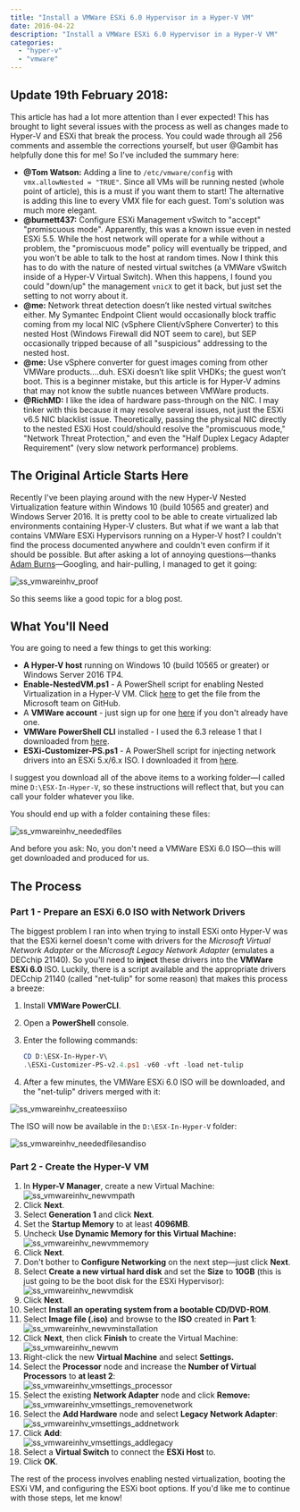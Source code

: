 ```yaml
---
title: "Install a VMWare ESXi 6.0 Hypervisor in a Hyper-V VM"
date: 2016-04-22
description: "Install a VMWare ESXi 6.0 Hypervisor in a Hyper-V VM"
categories:
  - "hyper-v"
  - "vmware"
---
```


## **Update 19th February 2018:**

This article has had a lot more attention than I ever expected! This has brought to light several issues with the process as well as changes made to Hyper-V and ESXi that break the process. You could wade through all 256 comments and assemble the corrections yourself, but user @Gambit has helpfully done this for me! So I've included the summary here:

- **@Tom Watson:** Adding a line to `/etc/vmware/config` with `vmx.allowNested = "TRUE"`. Since all VMs will be running nested (whole point of article), this is a must if you want them to start! The alternative is adding this line to every VMX file for each guest. Tom's solution was much more elegant.
- **@burnett437:** Configure ESXi Management vSwitch to "accept" "promiscuous mode". Apparently, this was a known issue even in nested ESXi 5.5. While the host network will operate for a while without a problem, the "promiscuous mode" policy will eventually be tripped, and you won't be able to talk to the host at random times. Now I think this has to do with the nature of nested virtual switches (a VMWare vSwitch inside of a Hyper-V Virtual Switch). When this happens, I found you could "down/up" the management `vnicX` to get it back, but just set the setting to not worry about it.
- **@me:** Network threat detection doesn’t like nested virtual switches either. My Symantec Endpoint Client would occasionally block traffic coming from my local NIC (vSphere Client/vSphere Converter) to this nested Host (Windows Firewall did NOT seem to care), but SEP occasionally tripped because of all "suspicious" addressing to the nested host.
- **@me:** Use vSphere converter for guest images coming from other VMWare products….duh. ESXi doesn’t like split VHDKs; the guest won’t boot. This is a beginner mistake, but this article is for Hyper-V admins that may not know the subtle nuances between VMWare products.
- **@RichMD:** I like the idea of hardware pass-through on the NIC. I may tinker with this because it may resolve several issues, not just the ESXi v6.5 NIC blacklist issue. Theoretically, passing the physical NIC directly to the nested ESXi Host could/should resolve the "promiscuous mode," "Network Threat Protection," and even the "Half Duplex Legacy Adapter Requirement" (very slow network performance) problems.

## The Original Article Starts Here

Recently I've been playing around with the new Hyper-V Nested Virtualization feature within Windows 10 (build 10565 and greater) and Windows Server 2016. It is pretty cool to be able to create virtualized lab environments containing Hyper-V clusters. But what if we want a lab that contains VMWare ESXi Hypervisors running on a Hyper-V host? I couldn't find the process documented anywhere and couldn't even confirm if it should be possible. But after asking a lot of annoying questions—thanks [Adam Burns](https://nz.linkedin.com/in/adam-burns-b8307664)—Googling, and hair-pulling, I managed to get it going:

![ss_vmwareinhv_proof](/assets/images/screenshots/ss_vmwareinhv_proof.png)

So this seems like a good topic for a blog post.

## What You'll Need

You are going to need a few things to get this working:

- **A Hyper-V host** running on Windows 10 (build 10565 or greater) or Windows Server 2016 TP4.
- **Enable-NestedVM.ps1** - A PowerShell script for enabling Nested Virtualization in a Hyper-V VM. Click [here](https://github.com/Microsoft/Virtualization-Documentation/blob/master/hyperv-tools/Nested/Enable-NestedVm.ps1) to get the file from the Microsoft team on GitHub.
- A **VMWare account** - just sign up for one [here](https://my.vmware.com/web/vmware/registration) if you don't already have one.
- **VMWare PowerShell CLI** installed - I used the 6.3 release 1 that I downloaded from [here](https://my.vmware.com/group/vmware/get-download?downloadGroup=PCLI630R1).
- **ESXi-Customizer-PS.ps1** - A PowerShell script for injecting network drivers into an ESXi 5.x/6.x ISO. I downloaded it from [here](http://www.v-front.de/p/esxi-customizer-ps.html#download).

I suggest you download all of the above items to a working folder—I called mine `D:\ESX-In-Hyper-V`, so these instructions will reflect that, but you can call your folder whatever you like.

You should end up with a folder containing these files:

![ss_vmwareinhv_neededfiles](/assets/images/screenshots/ss_vmwareinhv_neededfiles.png)

And before you ask: No, you don't need a VMWare ESXi 6.0 ISO—this will get downloaded and produced for us.

## The Process

### Part 1 - Prepare an ESXi 6.0 ISO with Network Drivers

The biggest problem I ran into when trying to install ESXi onto Hyper-V was that the ESXi kernel doesn't come with drivers for the _Microsoft Virtual Network Adapter_ or the _Microsoft Legacy Network Adapter_ (emulates a DECchip 21140). So you'll need to **inject** these drivers into the **VMWare ESXi 6.0** ISO. Luckily, there is a script available and the appropriate drivers DECchip 21140 (called "net-tulip" for some reason) that makes this process a breeze:

1. Install **VMWare PowerCLI**.
1. Open a **PowerShell** console.
1. Enter the following commands:

    ```powershell
    CD D:\ESX-In-Hyper-V\
    .\ESXi-Customizer-PS-v2.4.ps1 -v60 -vft -load net-tulip
    ```

1. After a few minutes, the VMWare ESXi 6.0 ISO will be downloaded, and the "net-tulip" drivers merged with it:

![ss_vmwareinhv_createesxiiso](/assets/images/screenshots/ss_vmwareinhv_createesxiiso.png)

The ISO will now be available in the `D:\ESX-In-Hyper-V` folder:

![ss_vmwareinhv_neededfilesandiso](/assets/images/screenshots/ss_vmwareinhv_neededfilesandiso.png)

### Part 2 - Create the Hyper-V VM

1. In **Hyper-V Manager**, create a new Virtual Machine:  
   ![ss_vmwareinhv_newvmpath](/assets/images/screenshots/ss_vmwareinhv_newvmpath.png)
1. Click **Next**.
1. Select **Generation 1** and click **Next**.
1. Set the **Startup Memory** to at least **4096MB**.
1. Uncheck **Use Dynamic Memory for this Virtual Machine:**  
   ![ss_vmwareinhv_newvmmemory](/assets/images/screenshots/ss_vmwareinhv_newvmmemory.png)
1. Click **Next**.
1. Don't bother to **Configure Networking** on the next step—just click **Next**.
1. Select **Create a new virtual hard disk** and set the **Size** to **10GB** (this is just going to be the boot disk for the ESXi Hypervisor):  
   ![ss_vmwareinhv_newvmdisk](/assets/images/screenshots/ss_vmwareinhv_newvmdisk.png)
1. Click **Next**.
1. Select **Install an operating system from a bootable CD/DVD-ROM**.
1. Select **Image file (.iso)** and browse to the **ISO** created in **Part 1**:  
   ![ss_vmwareinhv_newvminstallation](/assets/images/screenshots/ss_vmwareinhv_newvminstallation.png)
1. Click **Next**, then click **Finish** to create the Virtual Machine:  
   ![ss_vmwareinhv_newvm](/assets/images/screenshots/ss_vmwareinhv_newvm.png)
1. Right-click the new **Virtual Machine** and select **Settings.**
1. Select the **Processor** node and increase the **Number of Virtual Processors** to **at least 2**:  
   ![ss_vmwareinhv_vmsettings_processor](/assets/images/screenshots/ss_vmwareinhv_vmsettings_processor.png)
1. Select the existing **Network Adapter** node and click **Remove:**  
   ![ss_vmwareinhv_vmsettings_removenetwork](/assets/images/screenshots/ss_vmwareinhv_vmsettings_removenetwork.png)
1. Select the **Add Hardware** node and select **Legacy Network Adapter**:  
   ![ss_vmwareinhv_vmsettings_addnetwork](/assets/images/screenshots/ss_vmwareinhv_vmsettings_addnetwork.png)
1. Click **Add**:  
   ![ss_vmwareinhv_vmsettings_addlegacy](/assets/images/screenshots/ss_vmwareinhv_vmsettings_addlegacy.png)
1. Select a **Virtual Switch** to connect the **ESXi Host** to.
1. Click **OK**.

The rest of the process involves enabling nested virtualization, booting the ESXi VM, and configuring the ESXi boot options. If you'd like me to continue with those steps, let me know!
